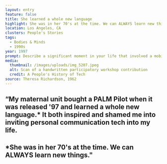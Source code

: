 ```yaml
---
layout: entry
feature: false
title: She learned a whole new language
highlight: She was in her 70's at the time. We can ALWAYS learn new things.
location: Los Angeles, CA
clusters: People's Stories
tags:
  - Bodies & Minds
  - 1990s
year: 1997
prompt: Describe a significant moment in your life that involved a mobile phone.
media:
  thumbnail: /images/uploads/img_5207.jpeg
  alt: Scan of a handwritten participatory workshop contribution
  credit: A People's History of Tech
source: Theresa Richardson, 1962
---
```

## “My maternal unit bought a PALM Pilot when it was released '97 and learned a whole new language.* It both inspired and shamed me into inviting personal communication tech into my life.

## \*She was in her 70's at the time. We can ALWAYS learn new things."
